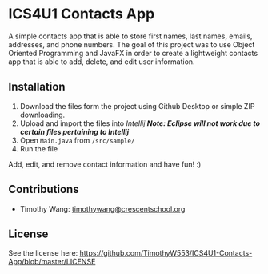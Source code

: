 # ICS4U1 Contacts App
A simple contacts app that is able to store first names, last names, emails, addresses, and phone numbers. The goal of this project was to use Object Oriented Programming and JavaFX in order to create a lightweight contacts app that is able to add, delete, and edit user information.

## Installation
1. Download the files form the project using Github Desktop or simple ZIP downloading.
2. Upload and import the files into *Intellij* ***Note: Eclipse will not work due to certain files pertaining to Intellij***
3. Open `Main.java` from `/src/sample/`
4. Run the file

Add, edit, and remove contact information and have fun! :)

## Contributions
 - Timothy Wang: timothywang@crescentschool.org
 
 ## License
See the license here: https://github.com/TimothyW553/ICS4U1-Contacts-App/blob/master/LICENSE 
